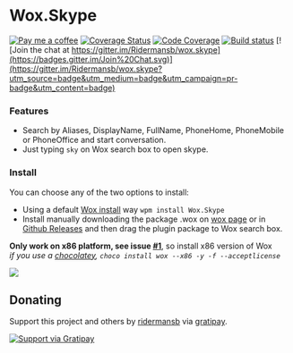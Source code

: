 
# Wox.Skype

[![Pay me a coffee](http://img.shields.io/gratipay/ridermansb.svg)](http://bit.ly/1MTgIvN)
[![Coverage Status](https://coveralls.io/repos/Ridermansb/wox.skype/badge.svg)](https://coveralls.io/r/Ridermansb/wox.skype)
[![Code Coverage](https://img.shields.io/badge/coverage-code-brightgreen.svg)](http://bit.ly/1CqbWue)
[![Build status](https://ci.appveyor.com/api/projects/status/rked7hgthjkkq0no/branch/develop?svg=true)](https://ci.appveyor.com/project/Ridermansb/wox-skype/branch/develop)
[![Join the chat at https://gitter.im/Ridermansb/wox.skype](https://badges.gitter.im/Join%20Chat.svg)](https://gitter.im/Ridermansb/wox.skype?utm_source=badge&utm_medium=badge&utm_campaign=pr-badge&utm_content=badge)

### Features

 * Search by Aliases, DisplayName, FullName, PhoneHome, PhoneMobile or PhoneOffice and start conversation.
 * Just typing `sky` on Wox search box to open skype.


### Install
You can choose any of the two options to install:

 * Using a default [Wox install](https://www.getwox.com/plugin/27) way `wpm install Wox.Skype`
 * Install manually downloading the package .wox on [wox page](https://www.getwox.com/plugin/27) or in [Github Releases](https://github.com/Ridermansb/wox.skype/releases) and then drag the plugin package to Wox search box.


**Only work on x86 platform, see issue [#1](https://github.com/Ridermansb/wox.skype/issues/1)**, so install x86 version of Wox  
*if you use a [chocolatey](https://chocolatey.org/), `choco install wox --x86 -y -f --acceptlicense`*

![](http://i.imgur.com/1NUoAdz.gif)
 

## Donating

Support this project and others by [ridermansb](https://gratipay.com/ridermansb/) via [gratipay](https://gratipay.com/ridermansb/).

[![Support via Gratipay](https://cdn.rawgit.com/gratipay/gratipay-badge/2.3.0/dist/gratipay.png)](https://gratipay.com/ridermansb/)
